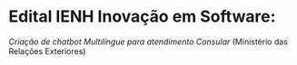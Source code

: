 # Edital IENH Inovação em Software:
*Criação de chatbot Multilíngue para atendimento Consular*
(Ministério das Relações Exteriores)

